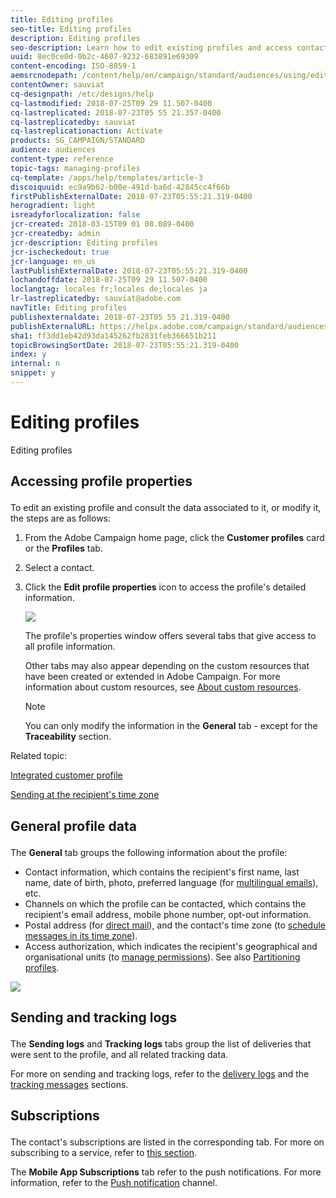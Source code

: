 ```yaml
---
title: Editing profiles
seo-title: Editing profiles
description: Editing profiles
seo-description: Learn how to edit existing profiles and access contact information, prefered channels, tracking logs, subscriptions, etc.
uuid: 8ec0ce0d-0b2c-4607-9232-683891e69309
content-encoding: ISO-8859-1
aemsrcnodepath: /content/help/en/campaign/standard/audiences/using/editing-profiles
contentOwner: sauviat
cq-designpath: /etc/designs/help
cq-lastmodified: 2018-07-25T09 29 11.507-0400
cq-lastreplicated: 2018-07-23T05 55 21.357-0400
cq-lastreplicatedby: sauviat
cq-lastreplicationaction: Activate
products: SG_CAMPAIGN/STANDARD
audience: audiences
content-type: reference
topic-tags: managing-profiles
cq-template: /apps/help/templates/article-3
discoiquuid: ec9a9b62-b00e-491d-ba6d-42845cc4f66b
firstPublishExternalDate: 2018-07-23T05:55:21.319-0400
herogradient: light
isreadyforlocalization: false
jcr-created: 2018-03-15T09 01 08.089-0400
jcr-createdby: admin
jcr-description: Editing profiles
jcr-ischeckedout: true
jcr-language: en_us
lastPublishExternalDate: 2018-07-23T05:55:21.319-0400
lochandoffdate: 2018-07-25T09 29 11.507-0400
loclangtag: locales fr;locales de;locales ja
lr-lastreplicatedby: sauviat@adobe.com
navTitle: Editing profiles
publishexternaldate: 2018-07-23T05 55 21.319-0400
publishExternalURL: https://helpx.adobe.com/campaign/standard/audiences/using/editing-profiles.html
sha1: ff3dd1eb42d93da145262fb2831feb366651b211
topicBrowsingSortDate: 2018-07-23T05:55:21.319-0400
index: y
internal: n
snippet: y
---
```


# Editing profiles

Editing profiles

## <p>Accessing profile properties</p>

To edit an existing profile and consult the data associated to it, or modify it, the steps are as follows:

1. From the Adobe Campaign home page, click the **Customer profiles** card or the **Profiles** tab.
1. Select a contact.
1. Click the **Edit profile properties** icon to access the profile's detailed information.

   ![](assets/profile_creation2.png)

   The profile's properties window offers several tabs that give access to all profile information.

   Other tabs may also appear depending on the custom resources that have been created or extended in Adobe Campaign. For more information about custom resources, see [About custom resources](../../developing/using/data-model-concepts.md).

   >[!NOTE]
   >
   >You can only modify the information in the **General** tab - except for the **Traceability** section.

Related topic:

[Integrated customer profile](../../audiences/using/integrated-customer-profile.md)

[Sending at the recipient's time zone](../../sending/using/sending-messages-at-the-recipient-s-time-zone.md)

## <p>General profile data</p>

The **General** tab groups the following information about the profile:

* Contact information, which contains the recipient's first name, last name, date of birth, photo, preferred language (for [multilingual emails](../../channels/using/creating-a-multilingual-email.md)), etc.
* Channels on which the profile can be contacted, which contains the recipient's email address, mobile phone number, opt-out information. 
* Postal address (for [direct mail](../../channels/using/about-direct-mail.md)), and the contact's time zone (to [schedule messages in its time zone](../../sending/using/sending-messages-at-the-recipient-s-time-zone.md)).
* Access authorization, which indicates the recipient's geographical and organisational units (to [manage permissions](../../administration/using/about-access-management.md)). See also [Partitioning profiles](../../administration/using/organizational-and-geographical-units.md#partitioning-profiles).

![](assets/profile_creation4.png)

## <p>Sending and tracking logs</p>

The **Sending logs** and **Tracking logs** tabs group the list of deliveries that were sent to the profile, and all related tracking data.

For more on sending and tracking logs, refer to the [delivery logs](../../sending/using/monitoring-a-delivery.md#delivery-logs) and the [tracking messages](../../sending/using/tracking-messages.md) sections.

## <p>Subscriptions</p>

The contact's subscriptions are listed in the corresponding tab. For more on subscribing to a service, refer to [this section](../../audiences/using/about-subscriptions.md).

The **Mobile App Subscriptions** tab refer to the push notifications. For more information, refer to the [Push notification](../../channels/using/about-push-notifications.md) channel.
